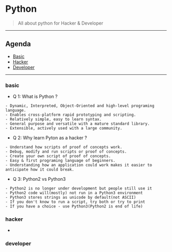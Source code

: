 # Python
> All about python for Hacker & Developer 


---

## Agenda 

 - [Basic](#basic)
 - [Hacker](#hacker)
 - [Developer](#developer)
 
 ---
 
 
 
 ### basic 
 
 - Q 1: What is Python ?

```
- Dynamic, Interpreted, Object-Oriented and high-level programing language. 
- Enables cross-platform rapid prototyping and scripting.
- Relatively simple, easy to learn syntax.
- General purpose and versatile with a mature standard library.
- Extensible, actively used with a large community.

```
 
- Q 2: Why learn Pyton as a hacker ?

```
- Understand how scripts of proof of concepts work.
- Debug, modify and run scripts or proof of concepts.
- Create your own script of proof of concepts.
- Easy & first programing language of beginners.
- Understanding how an application could work makes it easier to anticipate how it could break.

```
 
 - Q 3: Python2 vs Python3

```
- Python2 is no longer under development but people still use it
- Python2 code will(mostly) not run in a Python3 environment
- Python3 stores strings as unicode by default(not ASCII)
- If you don't know to run a script, try both or try to print
- If you have a choice - use Python3(Python2 is end of life)

```
 
 
 
 
 
 
 
 
 
 
 
 
 
 
 
 
 
 
 
 
 
 
 
 
 
 
 
 ### hacker
 
  - 
 
 
 
 
 
 
 
 
 
 
 
 
 
 
 
 
 
 
 
 
 
 
 
 
 
 
 
 
 
 ### developer
 















